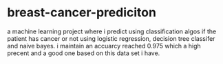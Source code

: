 # breast-cancer-prediciton
a machine learning project where i predict using classification algos if the patient has cancer or not using logistic regression,
decision tree classifer and naive bayes. i maintain an accuarcy reached 0.975 which a high precent and a good one based on this data set i have. 
